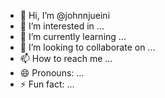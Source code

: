 - 👋 Hi, I’m @johnnjueini
- 👀 I’m interested in ...
- 🌱 I’m currently learning ...
- 💞️ I’m looking to collaborate on ...
- 📫 How to reach me ...
- 😄 Pronouns: ...
- ⚡ Fun fact: ...
##
<!---
johnnjueini/johnnjueini is a ✨ special ✨ repository because its `README.md` (this file) appears on your GitHub profile.
You can click the Preview link to take a look at your changes.
--->
